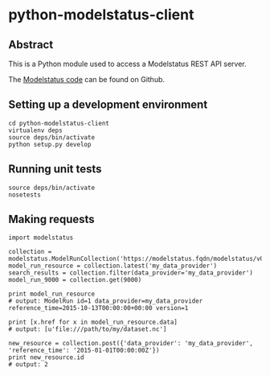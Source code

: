 # python-modelstatus-client


## Abstract

This is a Python module used to access a Modelstatus REST API server.

The [Modelstatus code](https://github.com/metno/nir) can be found on Github.


## Setting up a development environment

```
cd python-modelstatus-client
virtualenv deps
source deps/bin/activate
python setup.py develop
```


## Running unit tests

```
source deps/bin/activate
nosetests
```


## Making requests

```
import modelstatus

collection = modelstatus.ModelRunCollection('https://modelstatus.fqdn/modelstatus/v0')
model_run_resource = collection.latest('my_data_provider')
search_results = collection.filter(data_provider='my_data_provider')
model_run_9000 = collection.get(9000)

print model_run_resource
# output: ModelRun id=1 data_provider=my_data_provider reference_time=2015-10-13T00:00:00+00:00 version=1

print [x.href for x in model_run_resource.data]
# output: [u'file:///path/to/my/dataset.nc']

new_resource = collection.post({'data_provider': 'my_data_provider', 'reference_time': '2015-01-01T00:00:00Z'})
print new_resource.id
# output: 2
```
